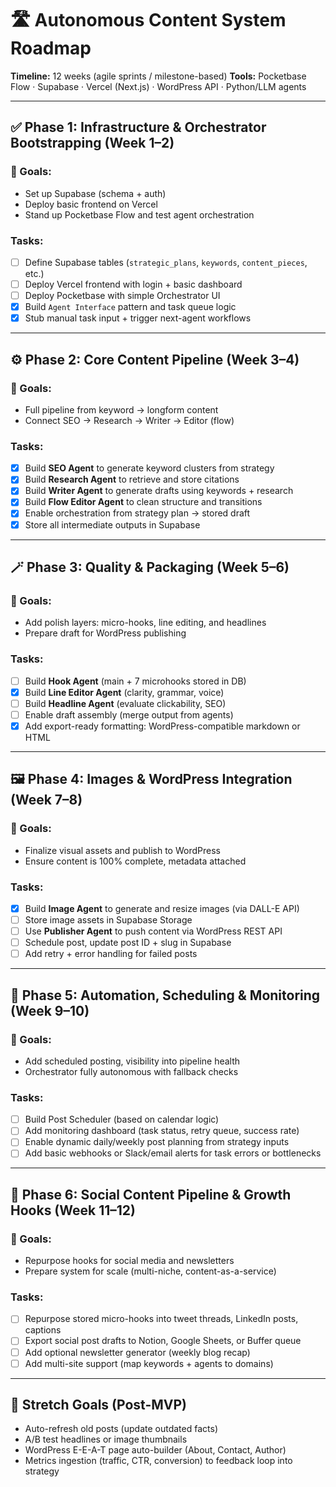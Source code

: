 # 🛣️ Autonomous Content System Roadmap

**Timeline:** 12 weeks (agile sprints / milestone-based)
**Tools:** Pocketbase Flow · Supabase · Vercel (Next.js) · WordPress API · Python/LLM agents

---

## ✅ Phase 1: Infrastructure & Orchestrator Bootstrapping (Week 1–2)

### 🎯 Goals:

* Set up Supabase (schema + auth)
* Deploy basic frontend on Vercel
* Stand up Pocketbase Flow and test agent orchestration

### Tasks:

* [ ] Define Supabase tables (`strategic_plans`, `keywords`, `content_pieces`, etc.)
* [ ] Deploy Vercel frontend with login + basic dashboard
* [ ] Deploy Pocketbase with simple Orchestrator UI
* [x] Build `Agent Interface` pattern and task queue logic
* [x] Stub manual task input + trigger next-agent workflows

---

## ⚙️ Phase 2: Core Content Pipeline (Week 3–4)

### 🎯 Goals:

* Full pipeline from keyword → longform content
* Connect SEO → Research → Writer → Editor (flow)

### Tasks:

* [x] Build **SEO Agent** to generate keyword clusters from strategy
* [x] Build **Research Agent** to retrieve and store citations
* [x] Build **Writer Agent** to generate drafts using keywords + research
* [x] Build **Flow Editor Agent** to clean structure and transitions
* [x] Enable orchestration from strategy plan → stored draft
* [x] Store all intermediate outputs in Supabase

---

## 🪄 Phase 3: Quality & Packaging (Week 5–6)

### 🎯 Goals:

* Add polish layers: micro-hooks, line editing, and headlines
* Prepare draft for WordPress publishing

### Tasks:

* [ ] Build **Hook Agent** (main + 7 microhooks stored in DB)
* [x] Build **Line Editor Agent** (clarity, grammar, voice)
* [ ] Build **Headline Agent** (evaluate clickability, SEO)
* [ ] Enable draft assembly (merge output from agents)
* [x] Add export-ready formatting: WordPress-compatible markdown or HTML

---

## 🖼️ Phase 4: Images & WordPress Integration (Week 7–8)

### 🎯 Goals:

* Finalize visual assets and publish to WordPress
* Ensure content is 100% complete, metadata attached

### Tasks:

* [x] Build **Image Agent** to generate and resize images (via DALL-E API)
* [ ] Store image assets in Supabase Storage
* [ ] Use **Publisher Agent** to push content via WordPress REST API
* [ ] Schedule post, update post ID + slug in Supabase
* [ ] Add retry + error handling for failed posts

---

## 📆 Phase 5: Automation, Scheduling & Monitoring (Week 9–10)

### 🎯 Goals:

* Add scheduled posting, visibility into pipeline health
* Orchestrator fully autonomous with fallback checks

### Tasks:

* [ ] Build Post Scheduler (based on calendar logic)
* [ ] Add monitoring dashboard (task status, retry queue, success rate)
* [ ] Enable dynamic daily/weekly post planning from strategy inputs
* [ ] Add basic webhooks or Slack/email alerts for task errors or bottlenecks

---

## 📢 Phase 6: Social Content Pipeline & Growth Hooks (Week 11–12)

### 🎯 Goals:

* Repurpose hooks for social media and newsletters
* Prepare system for scale (multi-niche, content-as-a-service)

### Tasks:

* [ ] Repurpose stored micro-hooks into tweet threads, LinkedIn posts, captions
* [ ] Export social post drafts to Notion, Google Sheets, or Buffer queue
* [ ] Add optional newsletter generator (weekly blog recap)
* [ ] Add multi-site support (map keywords + agents to domains)

---

## 🚀 Stretch Goals (Post-MVP)

* Auto-refresh old posts (update outdated facts)
* A/B test headlines or image thumbnails
* WordPress E-E-A-T page auto-builder (About, Contact, Author)
* Metrics ingestion (traffic, CTR, conversion) to feedback loop into strategy
